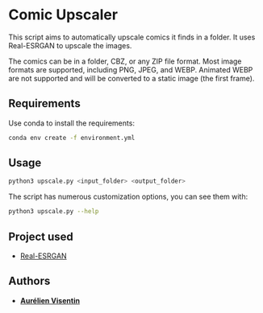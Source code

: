 # Comic Upscaler

This script aims to automatically upscale comics it finds in a folder. It uses Real-ESRGAN to upscale the images.

The comics can be in a folder, CBZ, or any ZIP file format.
Most image formats are supported, including PNG, JPEG, and WEBP.
Animated WEBP are not supported and will be converted to a static image (the first frame).

## Requirements

Use conda to install the requirements:

```bash
conda env create -f environment.yml
```

## Usage

```bash
python3 upscale.py <input_folder> <output_folder>
```

The script has numerous customization options, you can see them with:

```bash
python3 upscale.py --help
```

## Project used

- [Real-ESRGAN](https://github.com/xinntao/Real-ESRGAN)

## Authors

- [**Aurélien Visentin**](https://github.com/anvstin)
